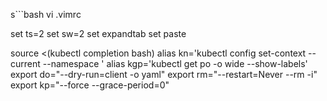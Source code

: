 s```bash
vi .vimrc

set ts=2
set sw=2
set expandtab
set paste

source <(kubectl completion bash)
alias kn='kubectl config set-context --current --namespace '
alias kgp='kubectl get po -o wide --show-labels'
export do="--dry-run=client -o yaml"
export rm="--restart=Never --rm -i"
export kp="--force --grace-period=0"
```